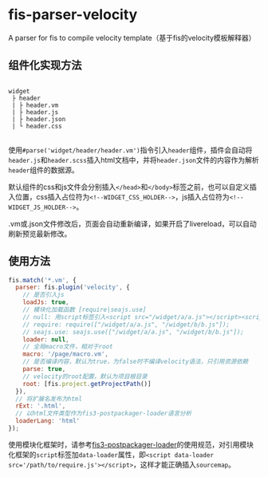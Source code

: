 # fis-parser-velocity
A parser for fis to compile velocity template（基于fis的velocity模板解释器）

## 组件化实现方法
<pre>
<code>
widget
 ├ header
 | ├ header.vm
 | ├ header.js
 | ├ header.json
 | └ header.css
</code>
</pre>
使用`#parse('widget/header/header.vm')`指令引入`header`组件，插件会自动将`header.js`和`header.scss`插入html文档中，并将`header.json`文件的内容作为解析`header`组件的数据源。

默认组件的css和js文件会分别插入`</head>`和`</body>`标签之前，也可以自定义插入位置，css插入占位符为`<!--WIDGET_CSS_HOLDER-->`，js插入占位符为`<!--WIDGET_JS_HOLDER-->`。

.vm或.json文件修改后，页面会自动重新编译，如果开启了livereload，可以自动刷新预览最新修改。

## 使用方法
```js
fis.match('*.vm', {
  parser: fis.plugin('velocity', {
    // 是否引入js
    loadJs: true,
    // 模块化加载函数 [require|seajs.use]
    // null: 用script标签引入<script src="/widget/a/a.js"></script><script src="/widget/b/b.js"></script>
    // require: require(["/widget/a/a.js", "/widget/b/b.js"]);
    // seajs.use: seajs.use(["/widget/a/a.js", "/widget/b/b.js"]);
    loader: null,
    // 全局macro文件，相对于root
    macro: '/page/macro.vm',
    // 是否编译内容，默认为true，为false时不编译velocity语法，只引用资源依赖
    parse: true,
    // velocity的root配置，默认为项目根目录
    root: [fis.project.getProjectPath()]
  }),
  // 将扩展名发布为html
  rExt: '.html',
  // 以html文件类型作为fis3-postpackager-loader语言分析
  loaderLang: 'html'
});
```
使用模块化框架时，请参考[fis3-postpackager-loader](https://github.com/fex-team/fis3-postpackager-loader)的使用规范，对引用模块化框架的`script`标签加`data-loader`属性，即`<script data-loader src='/path/to/require.js'></script>`，这样才能正确插入`sourcemap`。
